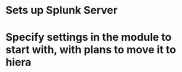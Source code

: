 # Sets up Splunk Server
# Specify settings in the module to start with, with plans to move it to hiera
#
#
#
#
